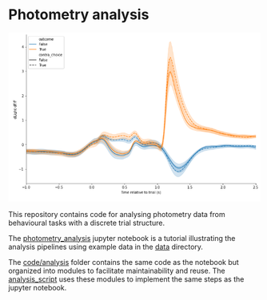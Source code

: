 # Photometry analysis

![plot_trace](/figure.png)

This repository contains code for analysing photometry data from behavioural tasks with a discrete trial structure.  

The [photometry_analysis](/code/photometry_analysis.ipynb) jupyter notebook is a tutorial illustrating the analysis pipelines using example data in the [data](/data) directory.  

The [code/analysis](/code/analysis) folder contains the same code as the notebook but organized into modules to facilitate maintainability and reuse.  The [analysis_script](/code/analysis_script.py) uses these modules to implement the same steps as the jupyter notebook.
